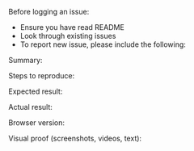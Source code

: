 Before logging an issue:

* Ensure you have read README
* Look through existing issues
* To report new issue, please include the following:

Summary:

Steps to reproduce:

Expected result:

Actual result:

Browser version:

Visual proof (screenshots, videos, text):
